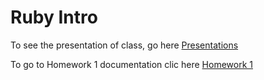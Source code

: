 Ruby Intro
=============

To see the presentation of class, go here [Presentations](https://github.com/jvelezpo/hw-ruby-intro/tree/master/Presentaciones)

To go to Homework 1 documentation clic here [Homework 1](https://github.com/jvelezpo/hw-ruby-intro/tree/master/Homework1)
